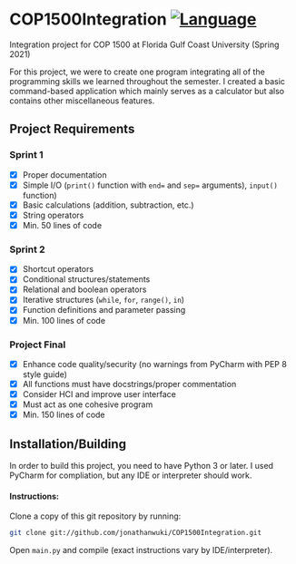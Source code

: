# COP1500Integration [![Language](https://img.shields.io/badge/language-Python-green.svg?style=flat-square)](https://www.python.org/)

Integration project for COP 1500 at Florida Gulf Coast University (Spring 2021)

For this project, we were to create one program integrating all of the programming skills we learned throughout the semester. I created a basic command-based application which mainly serves as a calculator but also contains other miscellaneous features.

## Project Requirements

### Sprint 1
- [x] Proper documentation
- [x] Simple I/O (`print()` function with `end=` and `sep=` arguments), `input()` function)
- [x] Basic calculations (addition, subtraction, etc.)
- [x] String operators
- [x] Min. 50 lines of code

### Sprint 2
- [x] Shortcut operators
- [x] Conditional structures/statements
- [x] Relational and boolean operators
- [x] Iterative structures (`while`, `for`, `range()`, `in`)
- [x] Function definitions and parameter passing
- [x] Min. 100 lines of code

### Project Final
- [x] Enhance code quality/security (no warnings from PyCharm with PEP 8 style guide)
- [x] All functions must have docstrings/proper commentation
- [x] Consider HCI and improve user interface
- [x] Must act as one cohesive program
- [x] Min. 150 lines of code

## Installation/Building
In order to build this project, you need to have Python 3 or later. I used PyCharm for compliation, but any IDE or interpreter should work.

#### Instructions:

Clone a copy of this git repository by running:

```bash
git clone git://github.com/jonathanwuki/COP1500Integration.git
```

Open `main.py` and compile (exact instructions vary by IDE/interpreter).
